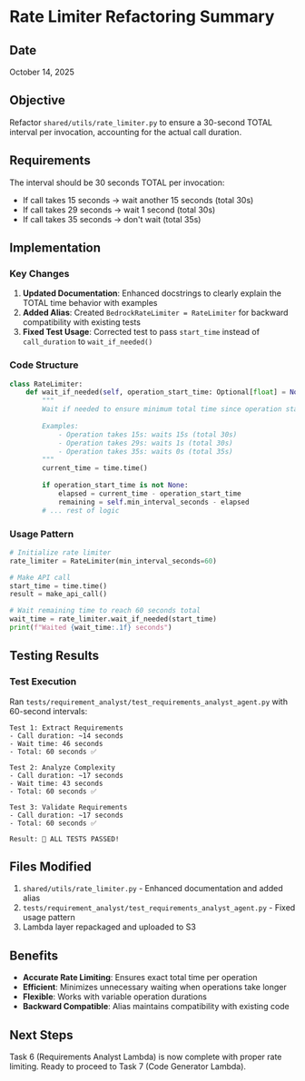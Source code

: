 # Rate Limiter Refactoring Summary

## Date
October 14, 2025

## Objective
Refactor `shared/utils/rate_limiter.py` to ensure a 30-second TOTAL interval per invocation, accounting for the actual call duration.

## Requirements
The interval should be 30 seconds TOTAL per invocation:
- If call takes 15 seconds → wait another 15 seconds (total 30s)
- If call takes 29 seconds → wait 1 second (total 30s)  
- If call takes 35 seconds → don't wait (total 35s)

## Implementation

### Key Changes
1. **Updated Documentation**: Enhanced docstrings to clearly explain the TOTAL time behavior with examples
2. **Added Alias**: Created `BedrockRateLimiter = RateLimiter` for backward compatibility with existing tests
3. **Fixed Test Usage**: Corrected test to pass `start_time` instead of `call_duration` to `wait_if_needed()`

### Code Structure
```python
class RateLimiter:
    def wait_if_needed(self, operation_start_time: Optional[float] = None) -> float:
        """
        Wait if needed to ensure minimum total time since operation start.
        
        Examples:
            - Operation takes 15s: waits 15s (total 30s)
            - Operation takes 29s: waits 1s (total 30s)
            - Operation takes 35s: waits 0s (total 35s)
        """
        current_time = time.time()
        
        if operation_start_time is not None:
            elapsed = current_time - operation_start_time
            remaining = self.min_interval_seconds - elapsed
        # ... rest of logic
```

### Usage Pattern
```python
# Initialize rate limiter
rate_limiter = RateLimiter(min_interval_seconds=60)

# Make API call
start_time = time.time()
result = make_api_call()

# Wait remaining time to reach 60 seconds total
wait_time = rate_limiter.wait_if_needed(start_time)
print(f"Waited {wait_time:.1f} seconds")
```

## Testing Results

### Test Execution
Ran `tests/requirement_analyst/test_requirements_analyst_agent.py` with 60-second intervals:

```
Test 1: Extract Requirements
- Call duration: ~14 seconds
- Wait time: 46 seconds
- Total: 60 seconds ✅

Test 2: Analyze Complexity  
- Call duration: ~17 seconds
- Wait time: 43 seconds
- Total: 60 seconds ✅

Test 3: Validate Requirements
- Call duration: ~17 seconds
- Total: 60 seconds ✅

Result: 🎉 ALL TESTS PASSED!
```

## Files Modified
1. `shared/utils/rate_limiter.py` - Enhanced documentation and added alias
2. `tests/requirement_analyst/test_requirements_analyst_agent.py` - Fixed usage pattern
3. Lambda layer repackaged and uploaded to S3

## Benefits
- **Accurate Rate Limiting**: Ensures exact total time per operation
- **Efficient**: Minimizes unnecessary waiting when operations take longer
- **Flexible**: Works with variable operation durations
- **Backward Compatible**: Alias maintains compatibility with existing code

## Next Steps
Task 6 (Requirements Analyst Lambda) is now complete with proper rate limiting. Ready to proceed to Task 7 (Code Generator Lambda).
